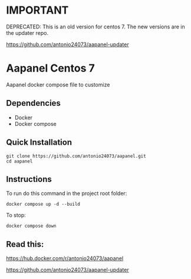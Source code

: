 # IMPORTANT

DEPRECATED: This is an old version for centos 7. The new versions are in the updater repo.

https://github.com/antonio24073/aapanel-updater

# Aapanel Centos 7

Aapanel docker compose file to customize

## Dependencies

- Docker
- Docker compose

## Quick Installation

```
git clone https://github.com/antonio24073/aapanel.git
cd aapanel
```

## Instructions

To run do this command in the project root folder:

```
docker compose up -d --build
```

To stop:

```
docker compose down
```

## Read this:

https://hub.docker.com/r/antonio24073/aapanel

https://github.com/antonio24073/aapanel-updater
